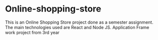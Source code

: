 # Online-shopping-store
This is an Online Shopping Store project done as a semester assignment. The main technologies used are React and Node JS.
Application Frame work project from 3rd year
